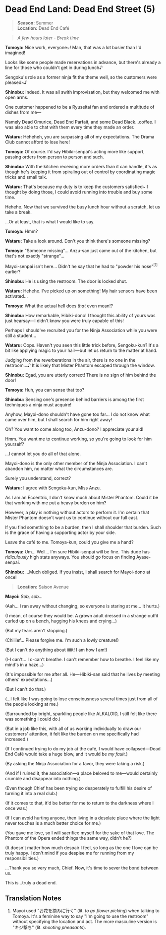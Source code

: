 # Dead End Land: Dead End Street (5)

> **Season:** Summer<br>
> **Location:** Dead End Café

> *A few hours later - Break time*

**Tomoya:** Nice work, everyone~! Man, that was a lot busier than I'd imagined!

Looks like some people made reservations in advance, but there's already a line for those who couldn't get in during lunch♪

Sengoku's role as a former ninja fit the theme well, so the customers were pleased~♪

**Shinobu:** Indeed. It was all swith improvisation, but they welcomed me with open arms.

One customer happened to be a Ryuseitai fan and ordered a multitude of dishes from me—

Namely Dead Omurice, Dead End Parfait, and some Dead Black...coffee. I was also able to chat with them every time they made an order.

**Wataru:** Heheheh, you are surpassing all of my expectations. The Drama Club cannot afford to lose here!

**Tomoya:** Of course. I'd say Hibiki-senpai's acting more like support, passing orders from person to person and such.

**Shinobu:** With the kitchen receiving more orders than it can handle, it's as though he's keeping it from spiraling out of control by coordinating magic tricks and small talk.

**Wataru:** That's because my duty is to keep the customers satisfied~ I thought by doing those, I could avoid running into trouble and buy some time.

Hehehe. Now that we survived the busy lunch hour without a scratch, let us take a break.

...Or at least, that is what I would like to say.

**Tomoya:** Hmm?

**Wataru:** Take a look around. Don't you think there's someone missing?

**Tomoya:** "Someone missing"... Anzu-san just came out of the kitchen, but that's not exactly "strange"...

Mayoi-senpai isn't here... Didn't he say that he had to "powder his nose"<sup>[1]</sup> earlier?

**Shinobu:** He is using the restroom. The door is locked shut.

**Wataru:** Hehehe. I've picked up on something! My hair sensors have been activated...

**Tomoya:** What the actual hell does *that* even mean!?

**Shinobu:** How remarkable, Hibiki-dono! I thought this ability of yours was just hearsay—I didn't know you were truly capable of this!

Perhaps I should've recruited you for the Ninja Association while you were still a student...

**Wataru:** Oops. Haven't you seen this little trick before, Sengoku-kun? It's a bit like applying magic to your hair—but let us return to the matter at hand.

Judging from the reverberations in the air, there is no one in the restroom...♪ It is likely that Mister Phantom escaped through the window.

**Shinobu:** Egad, you are utterly correct! There is no sign of him behind the door!

**Tomoya:** Huh, you can sense that too?

**Shinobu:** Sensing one's presence behind barriers is among the first techniques a ninja must acquire!

Anyhow, Mayoi-dono shouldn't have gone too far... I do not know what came over him, but I shall search for him right away!

Oh? You want to come along too, Anzu-dono? I appreciate your aid!

Hmm. You want me to continue working, so you're going to look for him yourself?

...I cannot let you do all of that alone.

Mayoi-dono is the only other member of the Ninja Association. I can't abandon him, no matter what the circumstances are.

Surely you understand, correct?

**Wataru:** I agree with Sengoku-kun, Miss Anzu.

As I am an Eccentric, I don't know much about Mister Phantom. Could it be that working with me put a heavy burden on him?

However, a play is nothing without actors to perform it. I'm certain that Mister Phantom doesn't want us to continue without our full cast.

If you find something to be a burden, then I shall shoulder that burden. Such is the grace of having a supporting actor by your side.

Leave the café to me. Tomoya-kun, could you give me a hand?

**Tomoya:** Um... Well... I'm sure Hibiki-senpai will be fine. This dude has *ridiculously* high stats anyways. You should go focus on finding Ayase-senpai.

**Shinobu:** ...Much obliged. If you insist, I shall search for Mayoi-dono at once!

> **Location:** Saison Avenue

**Mayoi:** *Sob, sob...*

(Aah... I ran away without changing, so everyone is staring at me... It hurts.)

(I mean, of course they would be. A grown adult dressed in a strange outfit curled up on a bench, hugging his knees and crying...)

(But my tears aren't stopping.)

(Chiiiief... Please forgive me. I'm such a lowly creature!)

(But I can't do anything about iiiiit! I am how I am!)

(I-I can't... I c-can't breathe. I can't remember how to breathe. I feel like my mind's in a haze...)

(It's impossible for me after all. He—Hibiki-san said that he lives by meeting others' expectations...)

(But I can't do that.)

(...I felt like I was going to lose consciousness several times just from all of the people looking at me.)

(Surrounded by bright, sparkling people like ALKALOID, I still felt like there was something I could do.)

(But in a job like this, with all of us working individually to draw our customers' attention, it felt like the burden on me specifically had increased.)

(If I continued trying to do my job at the café, I would have collapsed—Dead End Café would take a huge blow, and it would be *my fault.*)

(By asking the Ninja Association for a favor, they were taking a risk.)

(And if I ruined it, the association—a place beloved to me—would certainly crumble and disappear into nothing.)

(Even though Chief has been trying so desperately to fulfill his desire of turning it into a real club.)

(If it comes to that, it'd be better for me to return to the darkness where I once was.)

(If I can avoid hurting anyone, then living in a desolate place where the light never touches is a much better choice for me.)

(You gave me love, so I will sacrifice myself for the sake of that love. The Phantom of the Opera ended things the same way, didn't he?)

(It doesn't matter how much despair I feel, so long as the one I love can be truly happy. I don't mind if you despise me for running from my responsibilities.)

...Thank you so very much, Chief. Now, it's time to sever the bond between us.

This is...truly a dead end.

## Translation Notes

1. Mayoi used "お花を摘みに行く" (lit. *to go flower picking*) when talking to Tomoya. It's a feminine way to say "I'm going to use the restroom" without specifying the location and act. The more masculine version is "キジ撃ち" (lit. *shooting pheasants*).

